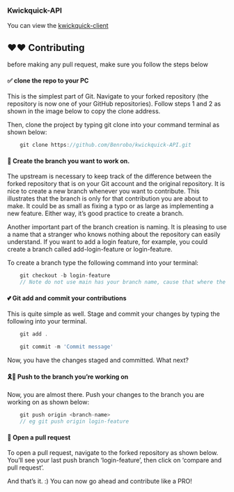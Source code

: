 ### Kwickquick-API


You can view the [kwickquick-client](https://github.com/Benrobo/kickquick-client)


## ❤❤ Contributing

before making any pull request, make sure you follow the steps below

#### ✅ clone the repo to your PC
This is the simplest part of Git. Navigate to your forked repository (the repository is now one of your GitHub repositories). Follow steps 1 and 2 as shown in the image below to copy the clone address.

Then, clone the project by typing git clone <the copied address> into your command terminal as shown below:

```javascript
    git clone https://github.com/Benrobo/kwickquick-API.git
```

#### 💎 Create the branch you want to work on.
The upstream is necessary to keep track of the difference between the forked repository that is on your Git account and the original repository.
It is nice to create a new branch whenever you want to contribute. This illustrates that the branch is only for that contribution you are about to make. It could be as small as fixing a typo or as large as implementing a new feature. Either way, it’s good practice to create a branch.

Another important part of the branch creation is naming. It is pleasing to use a name that a stranger who knows nothing about the repository can easily understand. If you want to add a login feature, for example, you could create a branch called add-login-feature or login-feature.

To create a branch type the following command into your terminal:

```javascript
    git checkout -b login-feature
    // Note do not use main has your branch name, cause that where the original and production code resides in
```


#### 💕 Git add and commit your contributions
This is quite simple as well. Stage and commit your changes by typing the following into your terminal.

```javascript
    git add .

    git commit -m 'Commit message'
```
Now, you have the changes staged and committed. What next?

#### 🎗💖 Push to the branch you’re working on
Now, you are almost there. Push your changes to the branch you are working on as shown below:

```javascript
    git push origin <branch-name>
    // eg git push origin login-feature
```

#### 🎉 Open a pull request
To open a pull request, navigate to the forked repository as shown below. You’ll see your last push branch ‘login-feature’, then click on ‘compare and pull request’.

And that’s it. :) You can now go ahead and contribute like a PRO!